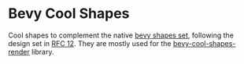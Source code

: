 # Bevy Cool Shapes

Cool shapes to complement the native [bevy shapes set][bevy-shapes-doc],
following the design set in [RFC 12][rfc-12]. They are mostly used for the
[bevy-cool-shapes-render](../bevy_cool_shapes_render) library.

[rfc-12]: https://github.com/bevyengine/rfcs/pull/12
[bevy-shapes-doc]: https://docs.rs/bevy/0.7.0/bevy/prelude/shape/index.html
